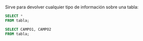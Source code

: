 Sirve para devolver cualquier tipo de información sobre una tabla:

```SQL
SELECT *
FROM tabla;
```

```sql
SELECT CAMPO1, CAMPO2
FROM tabla;
```
